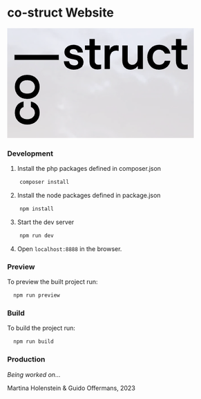 # co-struct Website

<a href="https://co-struct.ch">
  <img src="costruct.png" alt="co-struct">
</a>

### Development

1. Install the php packages defined in composer.json
```bash
    composer install
```
2. Install the node packages defined in package.json
```bash
    npm install
```
3. Start the dev server
```bash
    npm run dev
```
4. Open `localhost:8888` in the browser.

### Preview

To preview the built project run:
```bash
  npm run preview
```

### Build

To build the project run:
```bash
  npm run build
```

### Production
*Being worked on...*


Martina Holenstein & Guido Offermans, 2023
